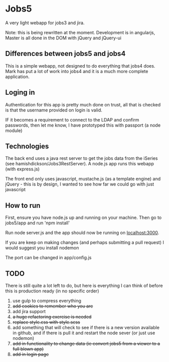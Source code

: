 # Jobs5

A very light webapp for jobs3 and jira.

Note: this is being rewritten at the moment. Development is in angularjs, Master is all done in the DOM with jQuery and jQuery-ui

## Differences between jobs5 and jobs4

This is a simple webapp, not designed to do everything that jobs4 does. Mark has put a lot of work into jobs4 and it is a much more complete application.

## Loging in

Authentication for this app is pretty much done on trust, all that is checked is that the username provided on login is valid.

IF it becomes a requirement to connect to the LDAP and confirm passwords, then let me know, I have prototyped this with passport (a node module)

## Technologies

The back end uses a java rest server to get the jobs data from the iSeries (see hamishdickson/Jobs3RestServer). A node.js app runs this webapp (with express.js)

The front end only uses javascript, mustache.js (as a template engine) and jQuery - this is by design, I wanted to see how far we could go with just javascript

## How to run

First, ensure you have node.js up and running on your machine. Then go to jobs5/app and run 'npm install'

Run node server.js and the app should now be running on [localhost:3000](http://localhost:3000/).

If you are keep on making changes (and perhaps submitting a pull request) I would suggest you install nodemon

The port can be changed in app/config.js

## TODO

There is still quite a lot left to do, but here is everything I can think of before this is production ready (in no specific order)

1. use gulp to compress everything
2. ~~add cookies to remember who you are~~
3. add jira support
4. ~~a huge refactoring exercise is needed~~
5. ~~replace style.css with style.scss~~
6. add something that will check to see if there is a new version available in github, and if there is pull it and restart the node sever (or just use nodemon)
7. ~~add in functionality to change data (ie convert jobs5 from a viewer to a full blown app)~~
8. ~~add in login page~~